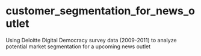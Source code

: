 # customer_segmentation_for_news_outlet
Using Deloitte Digital Democracy survey data (2009-2011) to analyze potential market segmentation for a upcoming news outlet
